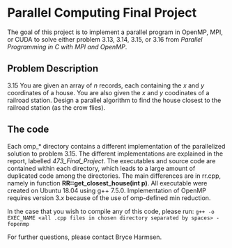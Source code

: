 # Parallel Computing Final Project

The goal of this project is to implement a parallel program in OpenMP, MPI, or CUDA to solve either problem 3.13, 3.14, 3.15, or 3.16 from *Parallel Programming in C with MPI and OpenMP*.

## Problem Description

3.15
You are given an array of *n* records, each containing the *x* and *y* coordinates of a house. You are also given the *x* and *y* coodinates of a railroad station. Design a parallel algorithm to find the house closest to the railroad station (as the crow flies).

## The code

Each omp_\* directory contains a different implementation of the parallelized solution to problem 3.15. The different implementations are explained in the report, labelled *473_Final_Project*. The executables and source code are contained within each directory, which leads to a large amount of duplicated code among the directories. The main differences are in rr.cpp, namely in function **RR::get_closest_house(int p)**. All executable were created on Ubuntu 18.04 using g++ 7.5.0. Implementation of OpenMP requires version 3.*x* because of the use of omp-defined min reduction.

In the case that you wish to compile any of this code, please run:
```g++ -o EXEC_NAME <all .cpp files in chosen directory separated by spaces> -fopenmp```

For further questions, please contact Bryce Harmsen.